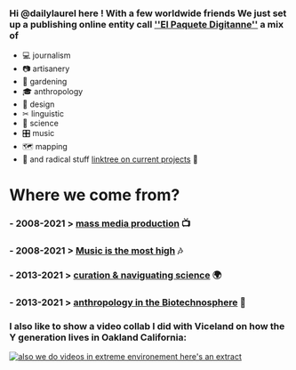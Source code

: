 
### Hi @dailylaurel here ! With a few worldwide friends We just set up a publishing online entity call [''El Paquete Digitanne''](https://elpaquetedigitanne.substack.com/) a mix of 
* 💻 journalism 
* 📷 artisanery 
* 🍎 gardening 
* 🎓 anthropology 
* 🐺 design 
* ✂  linguistic 
* 🧪 science 
* 🎛 music 
* 🗺️ mapping 
* 🔧 and radical stuff [linktree on current projects](https://linktr.ee/dailylaurel) 🐙




# Where we come from?

### - 2008-2021  > [mass media production](https://gambiolo.github.io/media-portfolio/) 📺

### - 2008-2021  > [Music is the most high](https://gambiolo.github.io/algoriddims/) 🎶 

### - 2013-2021  > [curation & naviguating science](https://gambiolo.github.io/curation-portfolio/) 🌍

### - 2013-2021  > [anthropology in the Biotechnosphere](https://www.flickr.com/photos/79382209@N05/sets/?fbclid=IwAR02Tu1dptDLE2LMHFWjO0JiL_E5B7dy1zAO5iBM3kDxnuLrrV_I6qXmB50) 🔬

###  I also like to show a video collab I did with Viceland on how the Y generation lives in Oakland California:

[![also we do videos in extreme environement here's an extract ](https://user-images.githubusercontent.com/86488172/130331627-daa029dc-796e-4b87-ba34-52c3db63d900.png)](https://www.facebook.com/dailylaurel/videos/1822920581289077/ "Viceland collab")













<!---
gambiolo/gambiolo is a ✨ special ✨ repository because its `README.md` (this file) appears on your GitHub profile.
You can click the Preview link to take a look at your changes.
--->
